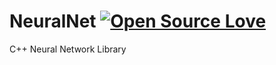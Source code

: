 # NeuralNet [![Open Source Love](https://badges.frapsoft.com/os/v1/open-source.svg?v=103)](https://github.com/ellerbrock/open-source-badges/)
C++ Neural Network Library 
